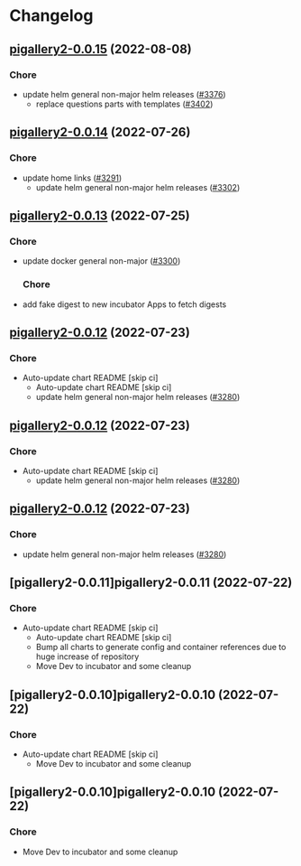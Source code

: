 # Changelog



## [pigallery2-0.0.15](https://github.com/truecharts/charts/compare/pigallery2-0.0.14...pigallery2-0.0.15) (2022-08-08)

### Chore

- update helm general non-major helm releases ([#3376](https://github.com/truecharts/charts/issues/3376))
  - replace questions parts with templates ([#3402](https://github.com/truecharts/charts/issues/3402))




## [pigallery2-0.0.14](https://github.com/truecharts/apps/compare/pigallery2-0.0.13...pigallery2-0.0.14) (2022-07-26)

### Chore

- update home links ([#3291](https://github.com/truecharts/apps/issues/3291))
  - update helm general non-major helm releases ([#3302](https://github.com/truecharts/apps/issues/3302))




## [pigallery2-0.0.13](https://github.com/truecharts/apps/compare/pigallery2-0.0.12...pigallery2-0.0.13) (2022-07-25)

### Chore

- update docker general non-major ([#3300](https://github.com/truecharts/apps/issues/3300))

  ### Chore

- add fake digest to new incubator Apps to fetch digests




## [pigallery2-0.0.12](https://github.com/truecharts/apps/compare/pigallery2-0.0.11...pigallery2-0.0.12) (2022-07-23)

### Chore

- Auto-update chart README [skip ci]
  - Auto-update chart README [skip ci]
  - update helm general non-major helm releases ([#3280](https://github.com/truecharts/apps/issues/3280))




## [pigallery2-0.0.12](https://github.com/truecharts/apps/compare/pigallery2-0.0.11...pigallery2-0.0.12) (2022-07-23)

### Chore

- Auto-update chart README [skip ci]
  - update helm general non-major helm releases ([#3280](https://github.com/truecharts/apps/issues/3280))




## [pigallery2-0.0.12](https://github.com/truecharts/apps/compare/pigallery2-0.0.11...pigallery2-0.0.12) (2022-07-23)

### Chore

- update helm general non-major helm releases ([#3280](https://github.com/truecharts/apps/issues/3280))




## [pigallery2-0.0.11]pigallery2-0.0.11 (2022-07-22)

### Chore

- Auto-update chart README [skip ci]
  - Auto-update chart README [skip ci]
  - Bump all charts to generate config and container references due to huge increase of repository
  - Move Dev to incubator and some cleanup




## [pigallery2-0.0.10]pigallery2-0.0.10 (2022-07-22)

### Chore

- Auto-update chart README [skip ci]
  - Move Dev to incubator and some cleanup




## [pigallery2-0.0.10]pigallery2-0.0.10 (2022-07-22)

### Chore

- Move Dev to incubator and some cleanup
